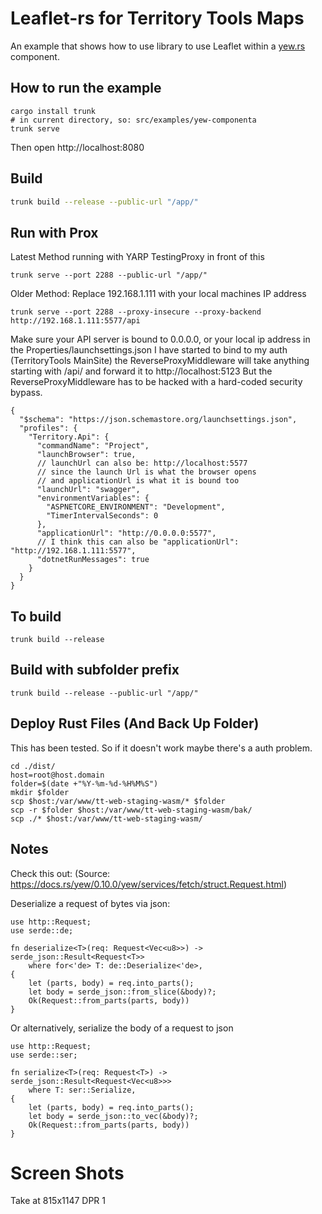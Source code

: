 # Leaflet-rs for Territory Tools Maps

An example that shows how to use library to use Leaflet within
a [yew.rs](https://yew.rs) component.

## How to run the example

```
cargo install trunk
# in current directory, so: src/examples/yew-componenta
trunk serve
```

Then open http://localhost:8080

## Build
```bash
trunk build --release --public-url "/app/"
```

## Run with Prox

Latest Method running with YARP TestingProxy in front of this
```
trunk serve --port 2288 --public-url "/app/"
```

Older Method: Replace 192.168.1.111 with your local machines IP address
```
trunk serve --port 2288 --proxy-insecure --proxy-backend http://192.168.1.111:5577/api
```
Make sure your API server is bound to 0.0.0.0, or your local ip address in the Properties/launchsettings.json
I have started to bind to my auth (TerritoryTools MainSite) the
ReverseProxyMiddleware will take anything starting with /api/ and forward it
to http://localhost:5123
But the ReverseProxyMiddleware has to be hacked with a hard-coded security bypass.
```
{
  "$schema": "https://json.schemastore.org/launchsettings.json",
  "profiles": {
    "Territory.Api": {
      "commandName": "Project",
      "launchBrowser": true,
      // launchUrl can also be: http://localhost:5577
      // since the launch Url is what the browser opens
      // and applicationUrl is what it is bound too
      "launchUrl": "swagger",
      "environmentVariables": {
        "ASPNETCORE_ENVIRONMENT": "Development",
        "TimerIntervalSeconds": 0
      },
      "applicationUrl": "http://0.0.0.0:5577",
      // I think this can also be "applicationUrl": "http://192.168.1.111:5577",
      "dotnetRunMessages": true
    }
  }
}
```



## To build

```
trunk build --release
```

## Build with subfolder prefix
```
trunk build --release --public-url "/app/"
```

## Deploy Rust Files (And Back Up Folder)
This has been tested.  So if it doesn't work maybe there's a auth problem.
```
cd ./dist/
host=root@host.domain
folder=$(date +"%Y-%m-%d-%H%M%S")
mkdir $folder
scp $host:/var/www/tt-web-staging-wasm/* $folder
scp -r $folder $host:/var/www/tt-web-staging-wasm/bak/
scp ./* $host:/var/www/tt-web-staging-wasm/
```

## Notes
Check this out: (Source: https://docs.rs/yew/0.10.0/yew/services/fetch/struct.Request.html)

Deserialize a request of bytes via json:
```
use http::Request;
use serde::de;

fn deserialize<T>(req: Request<Vec<u8>>) -> serde_json::Result<Request<T>>
    where for<'de> T: de::Deserialize<'de>,
{
    let (parts, body) = req.into_parts();
    let body = serde_json::from_slice(&body)?;
    Ok(Request::from_parts(parts, body))
}
```

Or alternatively, serialize the body of a request to json
```
use http::Request;
use serde::ser;

fn serialize<T>(req: Request<T>) -> serde_json::Result<Request<Vec<u8>>>
    where T: ser::Serialize,
{
    let (parts, body) = req.into_parts();
    let body = serde_json::to_vec(&body)?;
    Ok(Request::from_parts(parts, body))
}
```

# Screen Shots
Take at 815x1147 DPR 1